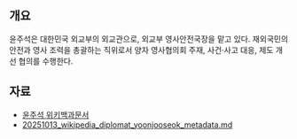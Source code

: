 ## 개요
윤주석은 대한민국 외교부의 외교관으로, 외교부 영사안전국장을 맡고 있다. 재외국민의 안전과 영사 조력을 총괄하는 직위로서 양자 영사협의회 주재, 사건·사고 대응, 제도 개선 협의를 수행한다.

## 자료
* [윤주석 위키백과문서](https://ko.wikipedia.org/wiki/%EC%9C%A4%EC%A3%BC%EC%84%9D) 
* [20251013_wikipedia_diplomat_yoonjooseok_metadata.md](20251013_wikipedia_diplomat_yoonjooseok_metadata.md)
